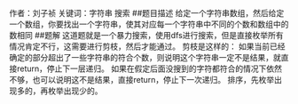 作者：刘子祯
关键词：字符串 搜索
##题目描述
给定一个字符串数组，然后给定一个数组，你要找出一个字符串，使其对应每一个字符串中不同的个数和数组中的数相同
##题解
这道题就是一个暴力搜索，使用dfs进行搜索，但是直接枚举所有情况肯定不行，这需要进行剪枝，然后才能通过。
剪枝是这样的：
如果当前已经确定的部分超出了一些字符串的符合个数，则说明这个字符串一定不是结果，就直接return，停止下一层递归。
如果在假定后面没搜到的字符都符合的情况下依然不够，也可以说明这不是结果，直接return，停止下一次递归。
排序，先枚举出现多的，再枚举出现少的。
